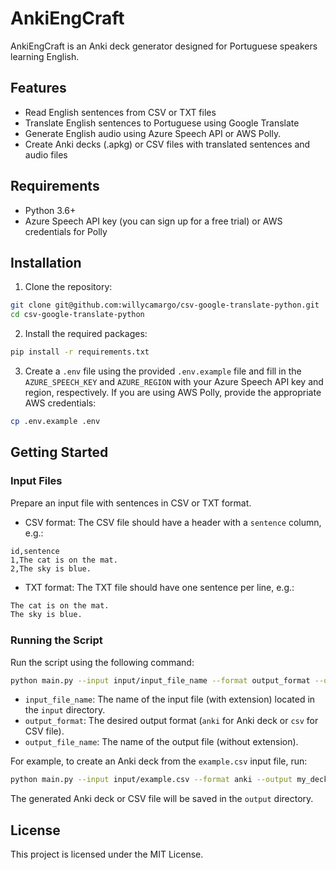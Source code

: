 # AnkiEngCraft

AnkiEngCraft is an Anki deck generator designed for Portuguese speakers learning English.

## Features

- Read English sentences from CSV or TXT files
- Translate English sentences to Portuguese using Google Translate
- Generate English audio using Azure Speech API or AWS Polly.
- Create Anki decks (.apkg) or CSV files with translated sentences and audio files

## Requirements

- Python 3.6+
- Azure Speech API key (you can sign up for a free trial) or AWS credentials for Polly

## Installation

1. Clone the repository:

```bash
git clone git@github.com:willycamargo/csv-google-translate-python.git
cd csv-google-translate-python
```

2. Install the required packages:
```bash
pip install -r requirements.txt
```

3. Create a `.env` file using the provided `.env.example` file and fill in the `AZURE_SPEECH_KEY` and `AZURE_REGION` with your Azure Speech API key and region, respectively. If you are using AWS Polly, provide the appropriate AWS credentials:

```bash
cp .env.example .env
```

## Getting Started

### Input Files

Prepare an input file with sentences in CSV or TXT format.

- CSV format: The CSV file should have a header with a `sentence` column, e.g.:
```csv
id,sentence
1,The cat is on the mat.
2,The sky is blue.
```

- TXT format: The TXT file should have one sentence per line, e.g.:
```txt
The cat is on the mat.
The sky is blue.
```

### Running the Script

Run the script using the following command:

```bash
python main.py --input input/input_file_name --format output_format --output output_file_name
```

- `input_file_name`: The name of the input file (with extension) located in the `input` directory.
- `output_format`: The desired output format (`anki` for Anki deck or `csv` for CSV file).
- `output_file_name`: The name of the output file (without extension).

For example, to create an Anki deck from the `example.csv` input file, run:

```bash
python main.py --input input/example.csv --format anki --output my_deck
```

The generated Anki deck or CSV file will be saved in the `output` directory.

## License

This project is licensed under the MIT License.

